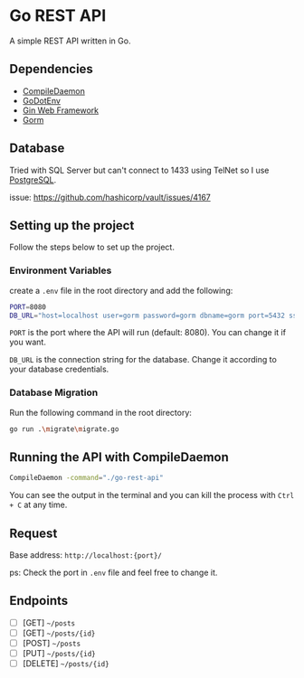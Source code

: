 # Go REST API

A simple REST API written in Go.

## Dependencies

- [CompileDaemon](https://github.com/githubnemo/CompileDaemon)
- [GoDotEnv](https://github.com/joho/godotenv)
- [Gin Web Framework](https://gin-gonic.com/)
- [Gorm](https://gorm.io/)

## Database

Tried with SQL Server but can't connect to 1433 using TelNet so I use [PostgreSQL](https://www.elephantsql.com/).

issue: <https://github.com/hashicorp/vault/issues/4167>

## Setting up the project

Follow the steps below to set up the project.

### Environment Variables

create a `.env` file in the root directory and add the following:

```sh
PORT=8080
DB_URL="host=localhost user=gorm password=gorm dbname=gorm port=5432 sslmode=disable"
```

`PORT` is the port where the API will run (default: 8080). You can change it if you want.

`DB_URL` is the connection string for the database. Change it according to your database credentials.

### Database Migration

Run the following command in the root directory:

```sh
go run .\migrate\migrate.go
```

## Running the API with CompileDaemon

```sh
CompileDaemon -command="./go-rest-api"
```

You can see the output in the terminal and you can kill the process with `Ctrl + C` at any time.

## Request

Base address: `http://localhost:{port}/`

ps: Check the port in `.env` file and feel free to change it.

## Endpoints

- [ ] [GET] `~/posts`
- [ ] [GET] `~/posts/{id}`
- [ ] [POST] `~/posts`
- [ ] [PUT] `~/posts/{id}`
- [ ] [DELETE] `~/posts/{id}`
